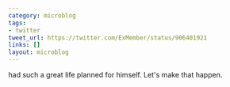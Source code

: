 ```yaml
---
category: microblog
tags:
- twitter
tweet_url: https://twitter.com/ExMember/status/906401921
links: []
layout: microblog
---
```

had such a great life planned for himself. Let's make that happen.
